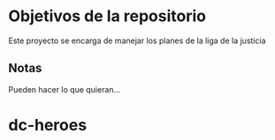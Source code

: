 # Objetivos de la repositorio

Este proyecto se encarga de manejar los planes de la liga de la justicia


## Notas
Pueden hacer lo que quieran...
# dc-heroes
